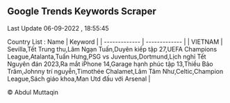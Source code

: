 

## Google Trends Keywords Scraper 
 
Last Update 06-09-2022 , 18:55:45

Country List :
 Name  | Keyword |
| ------------- | ------------- |
| VIETNAM | Sevilla,Tết Trung thu,Lâm Ngạn Tuấn,Duyên kiếp tập 27,UEFA Champions League,Atalanta,Tuấn Hưng,PSG vs Juventus,Dortmund,Lịch nghỉ Tết Nguyên đán 2023,Ra mắt iPhone 14,Garage hạnh phúc tập 13,Thiều Bảo Trâm,Johnny trí nguyễn,Timothée Chalamet,Lâm Tâm Như,Celtic,Champion League,Sách giáo khoa,Man Utd đấu với Arsenal |



© Abdul Muttaqin 
